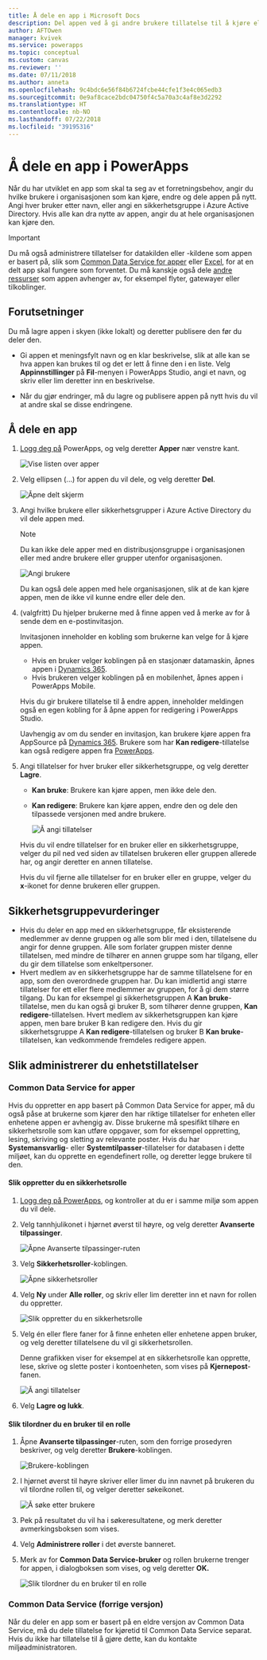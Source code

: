 ```yaml
---
title: Å dele en app i Microsoft Docs
description: Del appen ved å gi andre brukere tillatelse til å kjøre eller endre den
author: AFTOwen
manager: kvivek
ms.service: powerapps
ms.topic: conceptual
ms.custom: canvas
ms.reviewer: ''
ms.date: 07/11/2018
ms.author: anneta
ms.openlocfilehash: 9c4bdc6e56f84b6724fcbe44cfe1f3e4c065edb3
ms.sourcegitcommit: 0e9af8cace2bdc04750f4c5a70a3c4af8e3d2292
ms.translationtype: HT
ms.contentlocale: nb-NO
ms.lasthandoff: 07/22/2018
ms.locfileid: "39195316"
---
```

# <a name="share-an-app-in-powerapps"></a>Å dele en app i PowerApps

Når du har utviklet en app som skal ta seg av et forretningsbehov, angir du hvilke brukere i organisasjonen som kan kjøre, endre og dele appen på nytt. Angi hver bruker etter navn, eller angi en sikkerhetsgruppe i Azure Active Directory. Hvis alle kan dra nytte av appen, angir du at hele organisasjonen kan kjøre den.

> [!IMPORTANT]
> Du må også administrere tillatelser for datakilden eller -kildene som appen er basert på, slik som [Common Data Service for apper](#common-data-service-for-apps) eller [Excel](share-app-data.md), for at en delt app skal fungere som forventet. Du må kanskje også dele [andre ressurser](share-app-resources.md) som appen avhenger av, for eksempel flyter, gatewayer eller tilkoblinger.

## <a name="prerequisites"></a>Forutsetninger

Du må lagre appen i skyen (ikke lokalt) og deretter publisere den før du deler den.

- Gi appen et meningsfylt navn og en klar beskrivelse, slik at alle kan se hva appen kan brukes til og det er lett å finne den i en liste. Velg **Appinnstillinger** på **Fil**-menyen i PowerApps Studio, angi et navn, og skriv eller lim deretter inn en beskrivelse.

- Når du gjør endringer, må du lagre og publisere appen på nytt hvis du vil at andre skal se disse endringene.

## <a name="share-an-app"></a>Å dele en app

1. [Logg deg på](https://web.powerapps.com?utm_source=padocs&utm_medium=linkinadoc&utm_campaign=referralsfromdoc) PowerApps, og velg deretter **Apper** nær venstre kant.

    ![Vise listen over apper](./media/share-app/file-apps.png)

1. Velg ellipsen (...) for appen du vil dele, og velg deretter **Del**.

    ![Åpne delt skjerm](./media/share-app/ellipsis-share.png)

1. Angi hvilke brukere eller sikkerhetsgrupper i Azure Active Directory du vil dele appen med.

    > [!NOTE]
    > Du kan ikke dele apper med en distribusjonsgruppe i organisasjonen eller med andre brukere eller grupper utenfor organisasjonen.

    ![Angi brukere](./media/share-app/share-list.png)

    Du kan også dele appen med hele organisasjonen, slik at de kan kjøre appen, men de ikke vil kunne endre eller dele den.

1. (valgfritt) Du hjelper brukerne med å finne appen ved å merke av for å sende dem en e-postinvitasjon.

    Invitasjonen inneholder en kobling som brukerne kan velge for å kjøre appen.

    - Hvis en bruker velger koblingen på en stasjonær datamaskin, åpnes appen i [Dynamics 365](http://home.dynamics.com).
    - Hvis brukeren velger koblingen på en mobilenhet, åpnes appen i PowerApps Mobile.

    Hvis du gir brukere tillatelse til å endre appen, inneholder meldingen også en egen kobling for å åpne appen for redigering i PowerApps Studio.

    Uavhengig av om du sender en invitasjon, kan brukere kjøre appen fra AppSource på [Dynamics 365](http://home.dynamics.com). Brukere som har **Kan redigere**-tillatelse kan også redigere appen fra [PowerApps](http://web.powerapps.com?utm_source=padocs&utm_medium=linkinadoc&utm_campaign=referralsfromdoc).

1. Angi tillatelser for hver bruker eller sikkerhetsgruppe, og velg deretter **Lagre**.

    - **Kan bruke**: Brukere kan kjøre appen, men ikke dele den.
    - **Kan redigere**: Brukere kan kjøre appen, endre den og dele den tilpassede versjonen med andre brukere.

        ![Å angi tillatelser](./media/share-app/edit-use.png)

    Hvis du vil endre tillatelser for en bruker eller en sikkerhetsgruppe, velger du pil ned ved siden av tillatelsen brukeren eller gruppen allerede har, og angir deretter en annen tillatelse.

    Hvis du vil fjerne alle tillatelser for en bruker eller en gruppe, velger du **x**-ikonet for denne brukeren eller gruppen.

## <a name="security-group-considerations"></a>Sikkerhetsgruppevurderinger

- Hvis du deler en app med en sikkerhetsgruppe, får eksisterende medlemmer av denne gruppen og alle som blir med i den, tillatelsene du angir for denne gruppen. Alle som forlater gruppen mister denne tillatelsen, med mindre de tilhører en annen gruppe som har tilgang, eller du gir dem tillatelse som enkeltpersoner.
- Hvert medlem av en sikkerhetsgruppe har de samme tillatelsene for en app, som den overordnede gruppen har. Du kan imidlertid angi større tillatelser for ett eller flere medlemmer av gruppen, for å gi dem større tilgang. Du kan for eksempel gi sikkerhetsgruppen A **Kan bruke**-tillatelse, men du kan også gi bruker B, som tilhører denne gruppen, **Kan redigere**-tillatelsen. Hvert medlem av sikkerhetsgruppen kan kjøre appen, men bare bruker B kan redigere den. Hvis du gir sikkerhetsgruppe A **Kan redigere**-tillatelsen og bruker B **Kan bruke**-tillatelsen, kan vedkommende fremdeles redigere appen.

## <a name="manage-entity-permissions"></a>Slik administrerer du enhetstillatelser

### <a name="common-data-service-for-apps"></a>Common Data Service for apper

Hvis du oppretter en app basert på Common Data Service for apper, må du også påse at brukerne som kjører den har riktige tillatelser for enheten eller enhetene appen er avhengig av. Disse brukerne må spesifikt tilhøre en sikkerhetsrolle som kan utføre oppgaver, som for eksempel oppretting, lesing, skriving og sletting av relevante poster. Hvis du har **Systemansvarlig**- eller **Systemtilpasser**-tillatelser for databasen i dette miljøet, kan du opprette en egendefinert rolle, og deretter legge brukere til den.

#### <a name="create-a-security-role"></a>Slik oppretter du en sikkerhetsrolle

1. [Logg deg på PowerApps](https://web.powerapps.com?utm_source=padocs&utm_medium=linkinadoc&utm_campaign=referralsfromdoc), og kontroller at du er i samme miljø som appen du vil dele.

1. Velg tannhjulikonet i hjørnet øverst til høyre, og velg deretter **Avanserte tilpassinger**.

    ![Åpne Avanserte tilpassinger-ruten](media/share-app/advanced-customizations.png)

1. Velg **Sikkerhetsroller**-koblingen.

    ![Åpne sikkerhetsroller](media/share-app/security-roles.png)

1. Velg **Ny** under **Alle roller**, og skriv eller lim deretter inn et navn for rollen du oppretter.

    ![Slik oppretter du en sikkerhetsrolle](media/share-app/new-role.png)

1. Velg én eller flere faner for å finne enheten eller enhetene appen bruker, og velg deretter tillatelsene du vil gi sikkerhetsrollen.

    Denne grafikken viser for eksempel at en sikkerhetsrolle kan opprette, lese, skrive og slette poster i kontoenheten, som vises på **Kjernepost**-fanen.

    ![Å angi tillatelser](media/share-app/grant-access.png)

1. Velg **Lagre og lukk**.

#### <a name="assign-a-user-to-a-role"></a>Slik tilordner du en bruker til en rolle

1. Åpne **Avanserte tilpassinger**-ruten, som den forrige prosedyren beskriver, og velg deretter **Brukere**-koblingen.

    ![Brukere-koblingen](media/share-app/open-users.png)

1. I hjørnet øverst til høyre skriver eller limer du inn navnet på brukeren du vil tilordne rollen til, og velger deretter søkeikonet.

    ![Å søke etter brukere](media/share-app/search-users.png)

1. Pek på resultatet du vil ha i søkeresultatene, og merk deretter avmerkingsboksen som vises.

1. Velg **Administrere roller** i det øverste banneret.

1. Merk av for **Common Data Service-bruker** og rollen brukerne trenger for appen, i dialogboksen som vises, og velg deretter **OK.**

    ![Slik tilordner du en bruker til en rolle](media/share-app/assign-users.png)

### <a name="common-data-service-previous-version"></a>Common Data Service (forrige versjon)

Når du deler en app som er basert på en eldre versjon av Common Data Service, må du dele tillatelse for kjøretid til Common Data Service separat. Hvis du ikke har tillatelse til å gjøre dette, kan du kontakte miljøadministratoren.